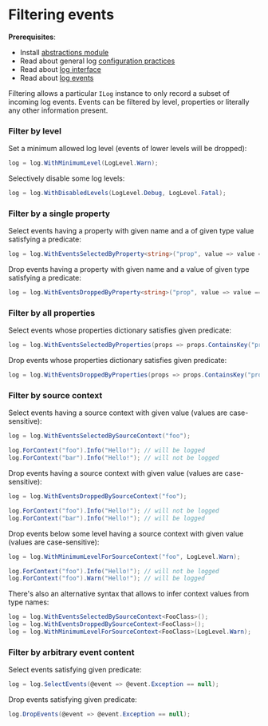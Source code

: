 # Filtering events

**Prerequisites**:

* Install [abstractions module](../modules/abstractions.md)
* Read about general log [configuration practices](../configuration.md)
* Read about [log interface](../concepts/log-interface.md)
* Read about [log events](../concepts/log-events.md)

Filtering allows a particular `ILog` instance to only record a subset of incoming log events. Events can be filtered by level, properties or literally any other information present.

### Filter by level

Set a minimum allowed log level \(events of lower levels will be dropped\):

```csharp
log = log.WithMinimumLevel(LogLevel.Warn);
```

Selectively disable some log levels:

```csharp
log = log.WithDisabledLevels(LogLevel.Debug, LogLevel.Fatal);
```



### Filter by a single property

Select events having a property with given name and a of given type value satisfying a predicate:

```csharp
log = log.WithEventsSelectedByProperty<string>("prop", value => value == "foo");
```

Drop events having a property with given name and a value of given type satisfying a predicate:

```csharp
log = log.WithEventsDroppedByProperty<string>("prop", value => value == "foo");
```



### Filter by all properties

Select events whose properties dictionary satisfies given predicate:

```csharp
log = log.WithEventsSelectedByProperties(props => props.ContainsKey("prop"));
```

Drop events whose properties dictionary satisfies given predicate:

```csharp
log = log.WithEventsDroppedByProperties(props => props.ContainsKey("prop"));
```



### Filter by source context

Select events having a source context with given value \(values are case-sensitive\):

```csharp
log = log.WithEventsSelectedBySourceContext("foo");

log.ForContext("foo").Info("Hello!"); // will be logged
log.ForContext("bar").Info("Hello!"); // will not be logged
```

Drop events having a source context with given value \(values are case-sensitive\):

```csharp
log = log.WithEventsDroppedBySourceContext("foo");

log.ForContext("foo").Info("Hello!"); // will not be logged
log.ForContext("bar").Info("Hello!"); // will be logged
```

Drop events below some level having a source context with given value \(values are case-sensitive\):

```csharp
log = log.WithMinimumLevelForSourceContext("foo", LogLevel.Warn);

log.ForContext("foo").Info("Hello!"); // will not be logged
log.ForContext("foo").Warn("Hello!"); // will be logged
```

There's also an alternative syntax that allows to infer context values from type names:

```csharp
log = log.WithEventsSelectedBySourceContext<FooClass>();
log = log.WithEventsDroppedBySourceContext<FooClass>();
log = log.WithMinimumLevelForSourceContext<FooClass>(LogLevel.Warn);
```



### Filter by arbitrary event content

Select events satisfying given predicate:

```csharp
log = log.SelectEvents(@event => @event.Exception == null);
```

Drop events satisfying given predicate:

```csharp
log.DropEvents(@event => @event.Exception == null);
```

